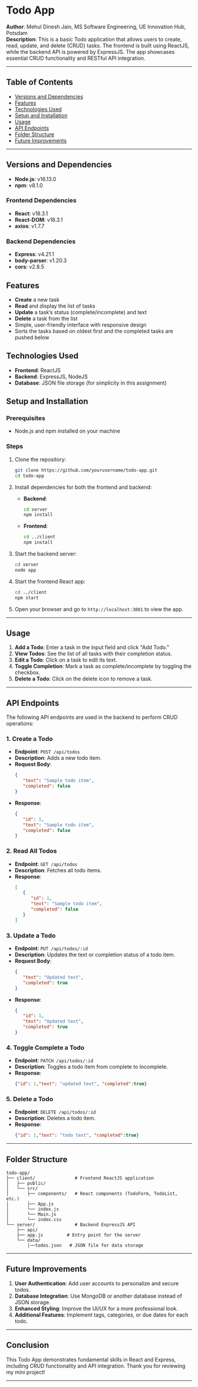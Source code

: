 # Todo App

**Author**: Mehul Dinesh Jain, MS Software Engineering, UE Innovation Hub, Potsdam  
**Description**: This is a basic Todo application that allows users to create, read, update, and delete (CRUD) tasks. The frontend is built using ReactJS, while the backend API is powered by ExpressJS. The app showcases essential CRUD functionality and RESTful API integration.

---

## Table of Contents
- [Versions and Dependencies](#version-and-dependencies) <!-- New section for versions -->
- [Features](#features)
- [Technologies Used](#technologies-used)
- [Setup and Installation](#setup-and-installation)
- [Usage](#usage)
- [API Endpoints](#api-endpoints)
- [Folder Structure](#folder-structure)
- [Future Improvements](#future-improvements)

---

## Versions and Dependencies

- **Node.js**: v16.13.0 
- **npm**: v8.1.0 

### Frontend Dependencies

- **React**: v18.3.1
- **React-DOM**: v18.3.1
- **axios**: v1.7.7

### Backend Dependencies

- **Express**: v4.21.1
- **body-parser**: v1.20.3
- **cors**: v2.8.5

## Features

- **Create** a new task
- **Read** and display the list of tasks
- **Update** a task’s status (complete/incomplete) and text
- **Delete** a task from the list
- Simple, user-friendly interface with responsive design
- Sorts the tasks based on oldest first and the completed tasks are pushed below

## Technologies Used

- **Frontend**: ReactJS
- **Backend**: ExpressJS, NodeJS
- **Database**: JSON file storage (for simplicity in this assignment)

## Setup and Installation

### Prerequisites

- Node.js and npm installed on your machine

### Steps

1. Clone the repository:
    ```bash
    git clone https://github.com/yourusername/todo-app.git
    cd todo-app
    ```

2. Install dependencies for both the frontend and backend:

    - **Backend**:
      ```bash
      cd server
      npm install
      ```

    - **Frontend**:
      ```bash
      cd ../client
      npm install
      ```

3. Start the backend server:
    ```bash
    cd server
    node app
    ```

4. Start the frontend React app:
    ```bash
    cd ../client
    npm start
    ```

5. Open your browser and go to `http://localhost:3001` to view the app.

---

## Usage

1. **Add a Todo**: Enter a task in the input field and click "Add Todo."
2. **View Todos**: See the list of all tasks with their completion status.
3. **Edit a Todo**: Click on a task to edit its text.
4. **Toggle Completion**: Mark a task as complete/incomplete by toggling the checkbox.
5. **Delete a Todo**: Click on the delete icon to remove a task.

---

## API Endpoints

The following API endpoints are used in the backend to perform CRUD operations:

### 1. **Create a Todo**
   - **Endpoint**: `POST /api/todos`
   - **Description**: Adds a new todo item.
   - **Request Body**:
      ```json
      {
         "text": "Sample todo item",
         "completed": false
      }
      ```
   - **Response**:
      ```json
      {
         "id": 1,
         "text": "Sample todo item",
         "completed": false
      }
      ```

### 2. **Read All Todos**
   - **Endpoint**: `GET /api/todos`
   - **Description**: Fetches all todo items.
   - **Response**:
      ```json
      [
         {
            "id": 1,
            "text": "Sample todo item",
            "completed": false
         }
      ]
      ```

### 3. **Update a Todo**
   - **Endpoint**: `PUT /api/todos/:id`
   - **Description**: Updates the text or completion status of a todo item.
   - **Request Body**:
      ```json
      {
         "text": "Updated text",
         "completed": true
      }
      ```
   - **Response**:
      ```json
      {
         "id": 1,
         "text": "Updated text",
         "completed": true
      }
      ```

### 4. **Toggle Complete a Todo**
   - **Endpoint**: `PATCH /api/todos/:id`
   - **Description**: Toggles a todo item from complete to incomplete.
   - **Response**:
      ```json
      {"id": 1,"text": "updated text", "completed":true}
      ```


### 5. **Delete a Todo**
   - **Endpoint**: `DELETE /api/todos/:id`
   - **Description**: Deletes a todo item.
   - **Response**:
      ```json
      {"id": 1,"text": "todo text", "completed":true}
      ```

---

## Folder Structure

```
todo-app/
├── client/               # Frontend ReactJS application
│   ├── public/
│   └── src/
│       ├── components/   # React components (TodoForm, TodoList, etc.)
│       ├── App.js
│       └── index.js
│       └── Main.js
│       └── index.css
└── server/               # Backend ExpressJS API
    ├── api/
    ├── app.js         # Entry point for the server
    └── data/
        |──todos.json   # JSON file for data storage
```

---

## Future Improvements

1. **User Authentication**: Add user accounts to personalize and secure todos.
2. **Database Integration**: Use MongoDB or another database instead of JSON storage.
3. **Enhanced Styling**: Improve the UI/UX for a more professional look.
4. **Additional Features**: Implement tags, categories, or due dates for each todo.

---

## Conclusion

This Todo App demonstrates fundamental skills in React and Express, including CRUD functionality and API integration. Thank you for reviewing my mini project!

---